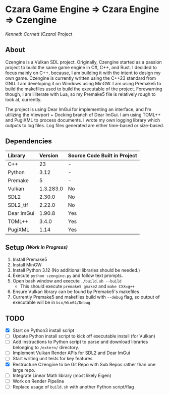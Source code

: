 # Czara Game Engine => Czara Engine => Czengine
*Kenneth Cornett (Czara)* Project

## About
Czengine is a Vulkan SDL project.  Originally, Czengine started as a passion project to build the same game engine in C#, C++, and Rust.  I decided to focus mainly on C++, because, I am building it with the intent to design my own game.  Czengine is currently written using the C++23 standard from GNU.  I am developing it on Windows using MinGW.  I am using Premake5 to build the makefiles used to build the executable of the project.  Forewarning though, I am illiterate with Lua, so my Premake5 file is relatively rough to look at, currently. 

The project is using Dear ImGui for implementing an interface, and I'm utilizing the Viewport + Docking branch of Dear ImGui.  I am using TOML++ and PugiXML to process documents.  I wrote my own logging library which outputs to log files.  Log files generated are either time-based or size-based.

## Dependencies

| Library | Version | Source Code Built in Project |
|:---------|:------|:--------------------------------|
| C++ | 23 | - |
| Python | 3.12 | - |
| Premake | 5 | - |
| Vulkan | 1.3.283.0 | No |
| SDL2 | 2.30.0 | No |
| SDL2_ttf | 2.22.0 | No |
| Dear ImGui | 1.90.8 | Yes |
| TOML++ | 3.4.0 | Yes |
| PugiXML | 1.14 | Yes |


## Setup <sup><sub>*(Work in Progress)*</sub></sup>
1) Install Premake5
1) Install MinGW
1) Install Python 3.12 (No additional libraries should be needed.)
1) Execute `python czengine.py` and follow text prompts.
1) Open bash window and execute `./build.sh --build`
   - This should execute `premake5 gmake2` and `make CXX=g++`
1) Ensure Vulkan library can be found by Premake5's makefiles
1) Currently Premake5 and makefiles  build with `--debug` flag, so output of executable will be in `bin/Win64/Debug`

## TODO
- [x] Start on Python3 install script
- [ ] Update Python install script to kick off executable install (for Vulkan)
- [ ] Add instructions to Python script to parse and download libraries belonging to `/extern/` directory.
- [ ] Implement Vulkan Render APIs for SDL2 and Dear ImGui
- [ ] Start writing unit tests for key features
- [x] Restructure Czengine to be Git Repo with Sub Repos rather than one large repo.
- [ ] Integrate Linear Math library (most likely Eigen)
- [ ] Work on Render Pipeline
- [ ] Replace usage of `build.sh` with another Python script/flag